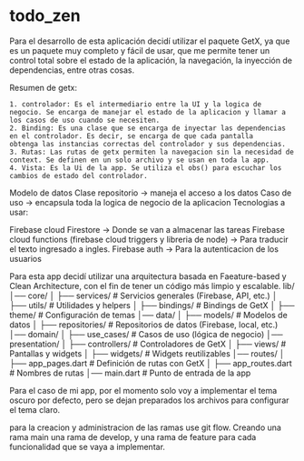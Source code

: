 # todo_zen


Para el desarrollo de esta aplicación decidí utilizar el paquete GetX, ya que es un paquete muy completo y fácil de usar, 
que me permite tener un control total sobre el estado de la aplicación, la navegación, la inyección de dependencias, entre otras cosas.

Resumen de getx:

    1. controlador: Es el intermediario entre la UI y la logica de negocio. Se encarga de manejar el estado de la aplicacion y llamar a los casos de uso cuando se necesiten.
    2. Binding: Es una clase que se encarga de inyectar las dependencias en el controlador. Es decir, se encarga de que cada pantalla 
    obtenga las instancias correctas del controlador y sus dependencias.
    3. Rutas: Las rutas de getx permiten la navegacion sin la necesidad de context. Se definen en un solo archivo y se usan en toda la app.
    4. Vista: Es la Ui de la app. Se utiliza el obs() para escuchar los cambios de estado del controlador. 

Modelo de datos 
Clase repositorio -> maneja el acceso a los datos 
Caso de uso -> encapsula toda la logica de negocio de la aplicacion
Tecnologias a usar:

Firebase cloud Firestore -> Donde se van a almacenar las tareas
Firebase cloud functions (firebase cloud triggers y libreria de node) -> Para traducir el texto ingresado a ingles.
Firebase auth -> Para la autenticacion de los usuarios

Para esta app decidí utilizar una arquitectura basada en Faeature-based y Clean Architecture, con el fin de tener un código más limpio y escalable.
lib/
│── core/
│   ├── services/        # Servicios generales (Firebase, API, etc.)
│   ├── utils/           # Utilidades y helpers
│   ├── bindings/        # Bindings de GetX
│   ├── theme/           # Configuración de temas
│── data/
│   ├── models/          # Modelos de datos
│   ├── repositories/    # Repositorios de datos (Firebase, local, etc.)
│── domain/
│   ├── use_cases/       # Casos de uso (lógica de negocio)
│── presentation/
│   ├── controllers/     # Controladores de GetX
│   ├── views/           # Pantallas y widgets
│   ├── widgets/         # Widgets reutilizables
│── routes/
│   ├── app_pages.dart   # Definición de rutas con GetX
│   ├── app_routes.dart  # Nombres de rutas
│── main.dart            # Punto de entrada de la app


Para el caso de mi app, por el momento solo voy a implementar el tema oscuro por defecto, pero se dejan preparados
los archivos para configurar el tema claro.

para la creacion y administracion de las ramas use git flow. Creando una rama main
una rama de develop, y una rama de feature para cada funcionalidad que se vaya a implementar.